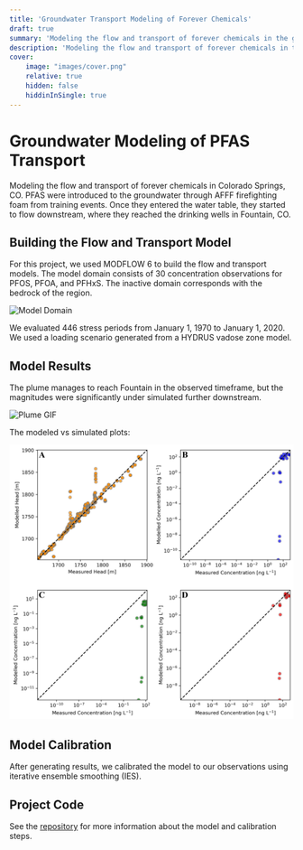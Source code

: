 ```yaml
---
title: 'Groundwater Transport Modeling of Forever Chemicals'
draft: true
summary: 'Modeling the flow and transport of forever chemicals in the groundwater underneath an AFFF impacted site in Colorado Springs, CO.'
description: 'Modeling the flow and transport of forever chemicals in the groundwater underneath an AFFF impacted site in Colorado Springs, CO.'
cover:
    image: "images/cover.png"
    relative: true
    hidden: false
    hiddinInSingle: true
---
```


# Groundwater Modeling of PFAS Transport

Modeling the flow and transport of forever chemicals in Colorado Springs, CO. PFAS were introduced to the groundwater through AFFF firefighting foam from training events. Once they entered the water table, they started to flow downstream, where they reached the drinking wells in Fountain, CO. 

## Building the Flow and Transport Model

For this project, we used MODFLOW 6 to build the flow and transport models. The model domain consists of 30 concentration observations for PFOS, PFOA, and PFHxS. The inactive domain corresponds with the bedrock of the region.

![Model Domain](images/model-setup.png)

We evaluated 446 stress periods from January 1, 1970 to January 1, 2020. We used a loading scenario generated from a HYDRUS vadose zone model.

## Model Results

The plume manages to reach Fountain in the observed timeframe, but the magnitudes were significantly under simulated further downstream.

![Plume GIF](images/plume.gif)

The modeled vs simulated plots:

![1:1 Plots](images/onetoone.png)

## Model Calibration

After generating results, we calibrated the model to our observations using iterative ensemble smoothing (IES). 

## Project Code

See the [repository](https://github.com/jackplogan33/peterson-modflow) for more information about the model and calibration steps.
